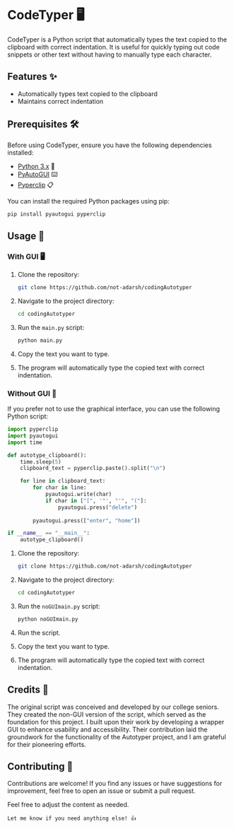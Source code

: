 # CodeTyper 🖥️

CodeTyper is a Python script that automatically types the text copied to the clipboard with correct indentation. It is useful for quickly typing out code snippets or other text without having to manually type each character.

## Features ✨

- Automatically types text copied to the clipboard
- Maintains correct indentation


## Prerequisites 🛠️

Before using CodeTyper, ensure you have the following dependencies installed:

- [Python 3.x](https://www.python.org/downloads/) 🐍
- [PyAutoGUI](https://pyautogui.readthedocs.io/en/latest/install.html) ⌨️
- [Pyperclip](https://pypi.org/project/pyperclip/) 📋

You can install the required Python packages using pip:

```bash
pip install pyautogui pyperclip
```

## Usage 🚀

### With GUI 🖥️

1. Clone the repository:

    ```bash
    git clone https://github.com/not-adarsh/codingAutotyper
    ```

2. Navigate to the project directory:

    ```bash
    cd codingAutotyper
    ```

3. Run the `main.py` script:

    ```bash
    python main.py
    ```

4. Copy the text you want to type.

5. The program will automatically type the copied text with correct indentation.

### Without GUI 🚫

If you prefer not to use the graphical interface, you can use the following Python script:

```python
import pyperclip
import pyautogui
import time

def autotype_clipboard():
    time.sleep(5)
    clipboard_text = pyperclip.paste().split("\n")

    for line in clipboard_text:
        for char in line:
            pyautogui.write(char)
            if char in ["[", '"', "'", "("]:
                pyautogui.press("delete")
        
        pyautogui.press(["enter", "home"])

if __name__ == "__main__":
    autotype_clipboard()
```

1. Clone the repository:

    ```bash
    git clone https://github.com/not-adarsh/codingAutotyper
    ```

2. Navigate to the project directory:

    ```bash
    cd codingAutotyper
    ```

3. Run the `noGUImain.py` script:

    ```bash
    python noGUImain.py
    ```

3. Run the script.
   
4. Copy the text you want to type.

5. The program will automatically type the copied text with correct indentation.

## Credits 🙌

The original script was conceived and developed by our college seniors. They created the non-GUI version of the script, which served as the foundation for this project. I built upon their work by developing a wrapper GUI to enhance usability and accessibility. Their contribution laid the groundwork for the functionality of the Autotyper project, and I am grateful for their pioneering efforts.



## Contributing 🤝

Contributions are welcome! If you find any issues or have suggestions for improvement, feel free to open an issue or submit a pull request.


Feel free to adjust the content as needed.
``` 
Let me know if you need anything else! 👍
```